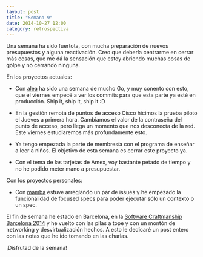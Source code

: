 ```yaml
---
layout: post
title: "Semana 9"
date: 2014-10-27 12:00
category: retrospectiva
---
```


Una semana ha sido fuertota, con mucha preparación de nuevos presupuestos y
alguna reactivación. Creo que debería centrarme en cerrar más cosas, que me dá
la sensación que estoy abriendo muchas cosas de golpe y no cerrando ninguna.

En los proyectos actuales:

* Con [alea](http://alea-soluciones.com) ha sido una semana de mucho Go, y muy
  conento con esto, que el viernes empecé a ver los commits para que esta parte
  ya esté en producción. Ship it, ship it, ship it :D

* En la gestión remota de puntos de acceso Cisco hicimos la prueba piloto el
  Jueves a primera hora. Cambiamos el valor de la contraseña del punto de
  acceso, pero llega un momento que nos desconecta de la red. Este viernes
  estudiaremos más profundamente esto.

* Ya tengo empezada la parte de membresía con el programa de enseñar a leer a
  niños. El objetivo de esta semana es cerrar este proyecto ya.

* Con el tema de las tarjetas de Amex, voy bastante petado de tiempo y no he
  podido meter mano a presupuestar.

Con los proyectos personales:

* Con [mamba](http://github.com/nestorsalceda/mamba) estuve arreglando un par de
  issues y he empezado la funcionalidad de focused specs para poder ejecutar
  sólo un contexto o un spec.

El fin de semana he estado en Barcelona, en la [Software Craftmanship Barcelona
2014](http://www.softwarecraftsmanshipbarcelona.org/) y he vuelto con las pilas
a tope y con un montón de networking y desvirtualización hechos. A esto le
dedicaré un post entero con las notas que he ido tomando en las charlas.

¡Disfrutad de la semana!
